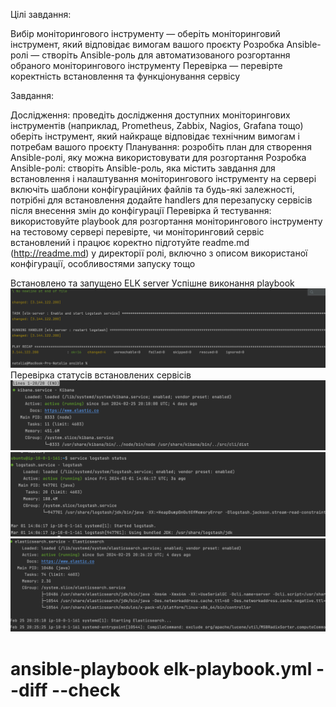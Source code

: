Цілі завдання:

Вибір моніторингового інструменту — оберіть моніторинговий інструмент, який відповідає вимогам вашого проєкту
Розробка Ansible-ролі — створіть Ansible-роль для автоматизованого розгортання обраного моніторингового інструменту
Перевірка — перевірте коректність встановлення та функціонування сервісу


Завдання:

Дослідження:
проведіть дослідження доступних моніторингових інструментів (наприклад, Prometheus, Zabbix, Nagios, Grafana тощо)
оберіть інструмент, який найкраще відповідає технічним вимогам і потребам вашого проєкту
Планування:
розробіть план для створення Ansible-ролі, яку можна використовувати для розгортання
Розробка Ansible-ролі:
створіть Ansible-роль, яка містить завдання для встановлення і налаштування моніторингового інструменту на сервері
включіть шаблони конфігураційних файлів та будь-які залежності, потрібні для встановлення
додайте handlers для перезапуску сервісів після внесення змін до конфігурації
Перевірка й тестування:
використовуйте playbook для розгортання моніторингового інструменту на тестовому сервері
перевірте, чи моніторинговий сервіс встановлений і працює коректно
підготуйте readme.md (http://readme.md) у директорії ролі, включно з описом використаної конфігурації, особливостями запуску тощо

Встановлено та запущено ELK server
Уcпішне виконання playbook
![image1](https://github.com/NataliaKozey/laba/blob/master/lesson24/images/img.png)
Перевірка статусів встановлених сервісів
![image1](https://github.com/NataliaKozey/laba/blob/master/lesson24/images/img_1.png)
![image1](https://github.com/NataliaKozey/laba/blob/master/lesson24/images/img_2.png)
![image1](https://github.com/NataliaKozey/laba/blob/master/lesson24/images/img_3.png)
# ansible-playbook elk-playbook.yml --diff --check


